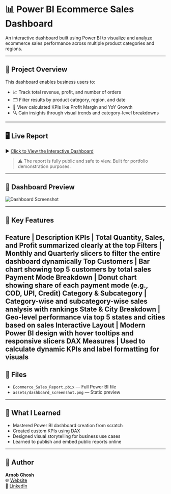 # 📊 Power BI Ecommerce Sales Dashboard

An interactive dashboard built using Power BI to visualize and analyze ecommerce sales performance across multiple product categories and regions.

---

## 📍 Project Overview

This dashboard enables business users to:

- 📈 Track total revenue, profit, and number of orders
- 🗂 Filter results by product category, region, and date
- 🧮 View calculated KPIs like Profit Margin and YoY Growth
- 🔍 Gain insights through visual trends and category-level breakdowns

---

## 🖥️ Live Report

▶️ [Click to View the Interactive Dashboard](https://app.powerbi.com/reportEmbed?reportId=a6c97be8-e370-4acb-bfbb-fcb44f533249&autoAuth=true&ctid=df7f7579-3e9c-4a7e-b844-420280f53859)

> ⚠️ The report is fully public and safe to view. Built for portfolio demonstration purposes.

---

## 📸 Dashboard Preview

![Dashboard Screenshot](assets/dashboard_screenshot.png)

---

## 🧠 Key Features

Feature                            | Description
KPIs                               | Total Quantity, Sales, and Profit summarized clearly at the top
Filters                            | Monthly and Quarterly slicers to filter the entire dashboard dynamically
Top Customers                      | Bar chart showing top 5 customers by total sales
Payment Mode Breakdown             | Donut chart showing share of each payment mode (e.g., COD, UPI, Credit)
Category & Subcategory             | Category-wise and subcategory-wise sales analysis with rankings
State & City Breakdown             | Geo-level performance via top 5 states and cities based on sales
Interactive Layout                 | Modern Power BI design with hover tooltips and responsive slicers
DAX Measures                       | Used to calculate dynamic KPIs and label formatting for visuals
---

## 📂 Files

- `Ecommerce_Sales_Report.pbix` — Full Power BI file
- `assets/dashboard_screenshot.png` — Static preview

---

## 🧠 What I Learned

- Mastered Power BI dashboard creation from scratch
- Created custom KPIs using DAX
- Designed visual storytelling for business use cases
- Learned to publish and embed public reports online

---

## 👤 Author

**Arnob Ghosh**  
🌐 [Website](https://arnobtech.netlify.app/)  
🔗 [LinkedIn](https://www.linkedin.com/in/aalexandros47/)  
